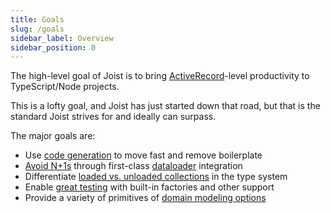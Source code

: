 ```yaml
---
title: Goals
slug: /goals
sidebar_label: Overview
sidebar_position: 0
---
```


The high-level goal of Joist is to bring [ActiveRecord](https://guides.rubyonrails.org/active_record_basics.html)-level productivity to TypeScript/Node projects.

This is a lofty goal, and Joist has just started down that road, but that is the standard Joist strives for and ideally can surpass.

The major goals are:

- Use [code generation](./code-generation.md) to move fast and remove boilerplate
- [Avoid N+1s](./avoiding-n-plus-1s.md) through first-class [dataloader](https://github.com/graphql/dataloader) integration
- Differentiate [loaded vs. unloaded collections](./type-safe-relations.md) in the type system
- Enable [great testing](./great-tests.md) with built-in factories and other support
- Provide a variety of primitives of [domain modeling options](/docs/modeling/overview.md)
